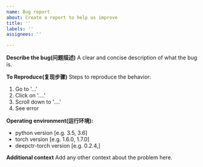 ```yaml
---
name: Bug report
about: Create a report to help us improve
title: ''
labels: ''
assignees: ''

---
```


**Describe the bug(问题描述)**
A clear and concise description of what the bug is.

**To Reproduce(复现步骤)**
Steps to reproduce the behavior:
1. Go to '...'
2. Click on '....'
3. Scroll down to '....'
4. See error

**Operating environment(运行环境):**
 - python version [e.g. 3.5, 3.6]
 - torch version [e.g. 1.6.0, 1.7.0]
 - deepctr-torch version [e.g. 0.2.4,]

**Additional context**
Add any other context about the problem here.

